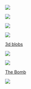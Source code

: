 ![](https://external-content.duckduckgo.com/iu/?u=https%3A%2F%2Ftse4.mm.bing.net%2Fth%3Fid%3DOIP.y3sXaLrXJx_c4p4KVtBc2gHaEJ%26pid%3DApi&f=1&ipt=046dd0e8e7dc027ea20eeb26e51bb033cca73a98436434f9bb6140bcf9d82e0b&ipo=images)


![](https://external-content.duckduckgo.com/iu/?u=https%3A%2F%2F4.bp.blogspot.com%2F-s2JiD-RLn1I%2FUXGBNQLDdNI%2FAAAAAAAABIU%2FgA3v2YsY4AI%2Fs1600%2FIMG_7040.JPG&f=1&nofb=1&ipt=4e682bd0e28bf291d5e3fd967c66bb4288d46eed37d720ef155fd61666b78a27&ipo=images)

![](https://external-content.duckduckgo.com/iu/?u=https%3A%2F%2Ffsa.zobj.net%2Fcrop.php%3Fr%3Dt4bkIYwk91-YuHV7ZKmIeVLb8lISmfDJJScPFWSoxG_aW-p29XScZ1A1IzN2L-MnnRo-d9K5I3dWswFfmwPuz56iQT7f0lVAnZz45oSVQeF_QVF6_A12WbB6joSUWnN8_ZeW5vEDiEN8Li9z&f=1&nofb=1&ipt=2e6aa924b429a1ebe408ca60e1729c0705d57451c7411d8ba488603f4f0724fe&ipo=images)

![](https://external-content.duckduckgo.com/iu/?u=http%3A%2F%2Foledartmagazine.com%2Fwp-content%2Fuploads%2F2015%2F10%2FSD_BLACKBODY-DISPERSION_4.jpg&f=1&nofb=1&ipt=879b4f398219207354a3283ba4c68faf2278bd7ec2444c74744a219459685e4a&ipo=images)

[3d blobs](https://youtu.be/9Lj6YRu5zOI?si=uZMDxnou0ZjyI_71)

![](https://cdn.dribbble.com/users/1324377/screenshots/4340837/image.png)

![](https://encrypted-tbn0.gstatic.com/images?q=tbn:ANd9GcRGKUfizoB0zP2HffjR9l8bdxUczO5UMlx_vLXP44lDSN9fVDg_E1YLCRALO-YNAXRlhig&usqp=CAU)

[The Bomb](https://youtu.be/dGf8NI9Y5v0?si=dBlDONx5MJ7PaxUo)

![](https://static.wikia.nocookie.net/worldofio/images/7/73/Sad_Smile_2.0.png/revision/latest?cb=20221216184631)